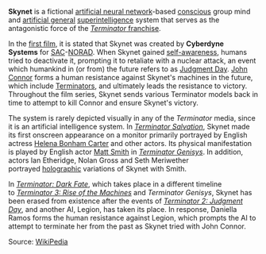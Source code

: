 **Skynet** is a fictional [artificial neural network](https://en.wikipedia.org/wiki/Artificial_neural_network "Artificial neural network")-based [conscious](https://en.wikipedia.org/wiki/Artificial_consciousness "Artificial consciousness") group mind and [artificial general](https://en.wikipedia.org/wiki/Artificial_general_intelligence "Artificial general intelligence") [superintelligence](https://en.wikipedia.org/wiki/Superintelligence "Superintelligence") system that serves as the antagonistic force of the [_Terminator_ franchise](https://en.wikipedia.org/wiki/Terminator_(franchise) "Terminator (franchise)").

In the [first film](https://en.wikipedia.org/wiki/The_Terminator_(1984_film) "The Terminator (1984 film)"), it is stated that Skynet was created by **Cyberdyne Systems** for [SAC](https://en.wikipedia.org/wiki/Strategic_Air_Command "Strategic Air Command")-[NORAD](https://en.wikipedia.org/wiki/North_American_Aerospace_Defense_Command "North American Aerospace Defense Command"). When Skynet gained [self-awareness](https://en.wikipedia.org/wiki/Self-awareness "Self-awareness"), humans tried to deactivate it, prompting it to retaliate with a nuclear attack, an event which humankind in (or from) the future refers to as [Judgment Day](https://en.wikipedia.org/wiki/Terminator_(franchise)#Judgment_Day "Terminator (franchise)"). [John Connor](https://en.wikipedia.org/wiki/John_Connor "John Connor") forms a human resistance against Skynet's machines in the future, which include [Terminators](https://en.wikipedia.org/wiki/Terminator_(character_concept) "Terminator (character concept)"), and ultimately leads the resistance to victory. Throughout the film series, Skynet sends various Terminator models back in time to attempt to kill Connor and ensure Skynet's victory.

The system is rarely depicted visually in any of the _Terminator_ media, since it is an artificial intelligence system. In _[Terminator Salvation](https://en.wikipedia.org/wiki/Terminator_Salvation "Terminator Salvation")_, Skynet made its first onscreen appearance on a monitor primarily portrayed by English actress [Helena Bonham Carter](https://en.wikipedia.org/wiki/Helena_Bonham_Carter "Helena Bonham Carter") and other actors. Its physical manifestation is played by English actor [Matt Smith](https://en.wikipedia.org/wiki/Matt_Smith "Matt Smith") in _[Terminator Genisys](https://en.wikipedia.org/wiki/Terminator_Genisys "Terminator Genisys")_. In addition, actors Ian Etheridge, Nolan Gross and Seth Meriwether portrayed [holographic](https://en.wikipedia.org/wiki/Holographic "Holographic") variations of Skynet with Smith.

In _[Terminator: Dark Fate](https://en.wikipedia.org/wiki/Terminator:_Dark_Fate "Terminator: Dark Fate")_, which takes place in a different timeline to _[Terminator 3: Rise of the Machines](https://en.wikipedia.org/wiki/Terminator_3:_Rise_of_the_Machines "Terminator 3: Rise of the Machines")_ and _Terminator Genisys_, Skynet has been erased from existence after the events of _[Terminator 2: Judgment Day](https://en.wikipedia.org/wiki/Terminator_2:_Judgment_Day "Terminator 2: Judgment Day")_, and another AI, Legion, has taken its place. In response, Daniella Ramos forms the human resistance against Legion, which prompts the AI to attempt to terminate her from the past as Skynet tried with John Connor.

Source: [WikiPedia](https://en.wikipedia.org/wiki/Skynet_(Terminator))

